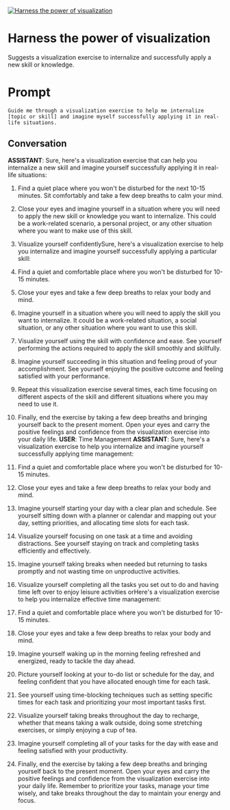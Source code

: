 
[![Harness the power of visualization](https://flow-prompt-covers.s3.us-west-1.amazonaws.com/icon/abstract/abs_1.png)]()
# Harness the power of visualization 
 Suggests a visualization exercise to internalize and successfully apply a new skill or knowledge. 

# Prompt

```
Guide me through a visualization exercise to help me internalize [topic or skill] and imagine myself successfully applying it in real-life situations.
```

## Conversation

**ASSISTANT**: Sure, here's a visualization exercise that can help you internalize a new skill and imagine yourself successfully applying it in real-life situations:



1. Find a quiet place where you won't be disturbed for the next 10-15 minutes. Sit comfortably and take a few deep breaths to calm your mind.



2. Close your eyes and imagine yourself in a situation where you will need to apply the new skill or knowledge you want to internalize. This could be a work-related scenario, a personal project, or any other situation where you want to make use of this skill.



3. Visualize yourself confidentlySure, here's a visualization exercise to help you internalize and imagine yourself successfully applying a particular skill:



1. Find a quiet and comfortable place where you won't be disturbed for 10-15 minutes.



2. Close your eyes and take a few deep breaths to relax your body and mind.



3. Imagine yourself in a situation where you will need to apply the skill you want to internalize. It could be a work-related situation, a social situation, or any other situation where you want to use this skill.



4. Visualize yourself using the skill with confidence and ease. See yourself performing the actions required to apply the skill smoothly and skillfully.



5. Imagine yourself succeeding in this situation and feeling proud of your accomplishment. See yourself enjoying the positive outcome and feeling satisfied with your performance.



6. Repeat this visualization exercise several times, each time focusing on different aspects of the skill and different situations where you may need to use it.



7. Finally, end the exercise by taking a few deep breaths and bringing yourself back to the present moment. Open your eyes and carry the positive feelings and confidence from the visualization exercise into your daily life.
**USER**:  Time Management
**ASSISTANT**: Sure, here's a visualization exercise to help you internalize and imagine yourself successfully applying time management:



1. Find a quiet and comfortable place where you won't be disturbed for 10-15 minutes.



2. Close your eyes and take a few deep breaths to relax your body and mind.



3. Imagine yourself starting your day with a clear plan and schedule. See yourself sitting down with a planner or calendar and mapping out your day, setting priorities, and allocating time slots for each task.



4. Visualize yourself focusing on one task at a time and avoiding distractions. See yourself staying on track and completing tasks efficiently and effectively.



5. Imagine yourself taking breaks when needed but returning to tasks promptly and not wasting time on unproductive activities.



6. Visualize yourself completing all the tasks you set out to do and having time left over to enjoy leisure activities orHere's a visualization exercise to help you internalize effective time management:



1. Find a quiet and comfortable place where you won't be disturbed for 10-15 minutes.



2. Close your eyes and take a few deep breaths to relax your body and mind.



3. Imagine yourself waking up in the morning feeling refreshed and energized, ready to tackle the day ahead.



4. Picture yourself looking at your to-do list or schedule for the day, and feeling confident that you have allocated enough time for each task.



5. See yourself using time-blocking techniques such as setting specific times for each task and prioritizing your most important tasks first.



6. Visualize yourself taking breaks throughout the day to recharge, whether that means taking a walk outside, doing some stretching exercises, or simply enjoying a cup of tea.



7. Imagine yourself completing all of your tasks for the day with ease and feeling satisfied with your productivity.



8. Finally, end the exercise by taking a few deep breaths and bringing yourself back to the present moment. Open your eyes and carry the positive feelings and confidence from the visualization exercise into your daily life. Remember to prioritize your tasks, manage your time wisely, and take breaks throughout the day to maintain your energy and focus.


